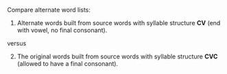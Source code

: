 Compare alternate word lists:

1) Alternate words built from source words with syllable structure **CV** (end with vowel, no final consonant).

versus

2) The original words built from source words with syllable structure **CVC** (allowed to have a final consonant).
